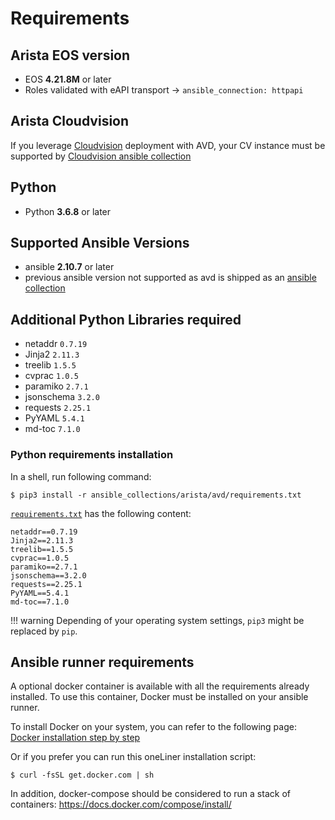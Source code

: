 # Requirements

## Arista EOS version

- EOS __4.21.8M__ or later
- Roles validated with eAPI transport -> `ansible_connection: httpapi`

## Arista Cloudvision

If you leverage [Cloudvision](https://www.arista.com/en/products/eos/eos-cloudvision) deployment with AVD, your CV instance must be supported by [Cloudvision ansible collection](https://cvp.avd.sh/)

## Python

- Python __3.6.8__ or later

## Supported Ansible Versions

- ansible __2.10.7__ or later
- previous ansible version not supported as avd is shipped as an [ansible collection](https://docs.ansible.com/ansible/latest/user_guide/collections_using.html)

## Additional Python Libraries required

- netaddr `0.7.19`
- Jinja2 `2.11.3`
- treelib `1.5.5`
- cvprac `1.0.5`
- paramiko `2.7.1`
- jsonschema `3.2.0`
- requests `2.25.1`
- PyYAML `5.4.1`
- md-toc `7.1.0`

### Python requirements installation

In a shell, run following command:

```shell
$ pip3 install -r ansible_collections/arista/avd/requirements.txt
```

[`requirements.txt`](https://github.com/aristanetworks/ansible-avd/blob/devel/ansible_collections/arista/avd/requirements.txt) has the following content:

```text
netaddr==0.7.19
Jinja2==2.11.3
treelib==1.5.5
cvprac==1.0.5
paramiko==2.7.1
jsonschema==3.2.0
requests==2.25.1
PyYAML==5.4.1
md-toc==7.1.0

```

!!! warning
    Depending of your operating system settings, `pip3` might be replaced by `pip`.

## Ansible runner requirements

A optional docker container is available with all the requirements already installed. To use this container, Docker must be installed on your ansible runner.

To install Docker on your system, you can refer to the following page: [Docker installation step by step](https://docs.docker.com/engine/installation/)

Or if you prefer you can run this oneLiner installation script:

```shell
$ curl -fsSL get.docker.com | sh
```

In addition, docker-compose should be considered to run a stack of containers: https://docs.docker.com/compose/install/
